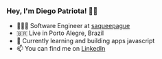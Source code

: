 ### Hey, I'm Diego Patriota! 👨‍💻

- 👨🏾‍💻 Software Engineer at [saqueepague](https://www.saqueepague.com.br/)
- 🇧🇷 Live in Porto Alegre, Brazil
- 🚀 Currently learning and building apps javascript
- 📫 You can find me on [LinkedIn](https://br.linkedin.com/in/diego-patriota-10a148b9)
